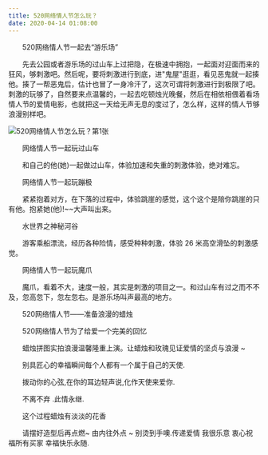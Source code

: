 ```yaml
---
title: 520网络情人节怎么玩？
date: 2020-04-14 01:08:00
---
```




　　520网络情人节一起去“游乐场”

　　先去公园或者游乐场的过山车上过把隐，在极速中拥抱，一起面对迎面而来的狂风，够刺激吧。然后呢，要将刺激进行到底，进"鬼屋"逛逛，看见恶鬼就一起揍他。揍了一帮恶鬼后，估计也冒了一身冷汗了，这次可谓将刺激进行到极限了吧。刺激的玩够了，自然要来点温馨的，一起去吃顿烛光晚餐，然后在相依相偎着看场情人节的爱情电影，也就把这一天给无声无息的度过了，怎么样，这样的情人节够浪漫别样吧。

![520网络情人节怎么玩？第1张](/img/90ab62f9cb157be65f90a1ad2bed9796.jpg)

　　网络情人节一起玩过山车

　　和自己的他(她)一起做过山车，体验加速和失重的刺激体验，绝对难忘。

　　网络情人节一起玩蹦极

　　紧紧抱着对方，在下落的过程中，体验跳崖的感觉，这个这个是陪你跳崖的只有他。抱紧她(他)!~~大声叫出来。

　　水世界之神秘河谷

　　游客乘船漂流，经历各种险情，感受种种刺激，体验 26 米高空滑坠的刺激感觉。

　　网络情人节一起玩魔爪

　　魔爪，看着不大，速度一般，其实是刺激的项目之一。和过山车有过之而不不及，忽高忽下，忽左忽右。是游乐场叫声最高的地方。

　　520网络情人节——准备浪漫的蜡烛

　　520网络情人节为了给爱一个完美的回忆

　　蜡烛拼图实拍浪漫温馨隆重上演。让蜡烛和玫瑰见证爱情的坚贞与浪漫 ~

　　别具匠心的幸福瞬间每个人都有一个属于自己的天使.

　　拨动你的心弦,在你的耳边轻声说,化作天使来爱你.

　　不离不弃 .此情永继.

　　这个过程蜡烛有淡淡的花香

　　请摆好造型后再点燃~ 由内往外点 ~ 别烫到手噢.传递爱情 我很乐意 衷心祝福所有买家 幸福快乐永随.